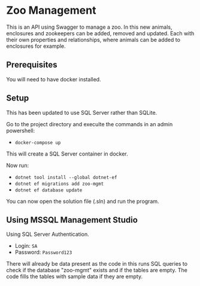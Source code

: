# Zoo Management

This is an API using Swagger to manage a zoo. In this new animals, enclosures and zookeepers can be added, removed and updated. Each with their own properties and relationships, where animals can be added to enclosures for example.

## Prerequisites

You will need to have docker installed.

## Setup

This has been updated to use SQL Server rather than SQLite.

Go to the project directory and execulte the commands in an admin powershell:

- `docker-compose up`

This will create a SQL Server container in docker.

Now run:
- `dotnet tool install --global dotnet-ef`
- `dotnet ef migrations add zoo-mgmt`
- `dotnet ef database update`

You can now open the solution file (.sln) and run the program.

## Using MSSQL Management Studio

Using SQL Server Authentication.

- Login: `SA`
- Password: `Password123`

There will already be data present as the code in this runs SQL queries to check if the database "zoo-mgmt" exists and if the tables are empty. The code fills the tables with sample data if they are empty.
